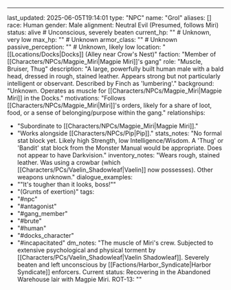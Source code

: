 ---
last_updated: 2025-06-05T19:14:01
type: "NPC"
name: "Grol"
aliases: []
race: Human
gender: Male
alignment: Neutral Evil (Presumed, follows Miri)
status: alive # Unconscious, severely beaten
current_hp: "" # Unknown, very low
max_hp: "" # Unknown
armor_class: "" # Unknown
passive_perception: "" # Unknown, likely low
location: "[[Locations/Docks\|Docks]] (Alley near Crow's Nest)"
faction: "Member of [[Characters/NPCs/Magpie_Miri\|Magpie Miri]]'s gang"
role: "Muscle, Bruiser, Thug"
description: "A large, powerfully built human male with a bald head, dressed in rough, stained leather. Appears strong but not particularly intelligent or observant. Described by Finch as 'lumbering'."
background: "Unknown. Operates as muscle for [[Characters/NPCs/Magpie_Miri\|Magpie Miri]] in the Docks."
motivations: "Follows [[Characters/NPCs/Magpie_Miri\|Miri]]'s orders, likely for a share of loot, food, or a sense of belonging/purpose within the gang."
relationships:
  - "Subordinate to [[Characters/NPCs/Magpie_Miri\|Magpie Miri]]."
  - "Works alongside [[Characters/NPCs/Pip\|Pip]]."
stats_notes: "No formal stat block yet. Likely high Strength, low Intelligence/Wisdom. A 'Thug' or 'Bandit' stat block from the Monster Manual would be appropriate. Does not appear to have Darkvision."
inventory_notes: "Wears rough, stained leather. Was using a crowbar (which [[Characters/PCs/Vaelin_Shadowleaf\|Vaelin]] now possesses). Other weapons unknown."
dialogue_examples:
  - "\"It's tougher than it looks, boss!\""
  - "(Grunts of exertion)"
tags:
  - "#npc"
  - "#antagonist"
  - "#gang_member"
  - "#brute"
  - "#human"
  - "#docks_character"
  - "#incapacitated"
dm_notes: "The muscle of Miri's crew. Subjected to extensive psychological and physical torment by [[Characters/PCs/Vaelin_Shadowleaf\|Vaelin Shadowleaf]]. Severely beaten and left unconscious by [[Factions/Harbor_Syndicate\|Harbor Syndicate]] enforcers. Current status: Recovering in the Abandoned Warehouse lair with Magpie Miri.
ROT-13: ""